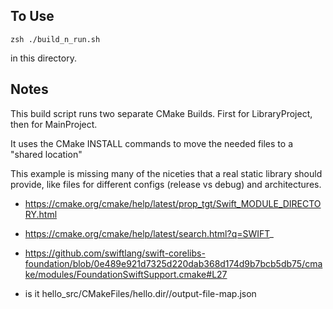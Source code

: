 
## To Use

```
zsh ./build_n_run.sh
```

in this directory. 

## Notes

This build script runs two separate CMake Builds. First for LibraryProject, then for MainProject.  

It uses the CMake INSTALL commands to move the needed files to a "shared location" 

This example is missing many of the niceties that a real static library should provide, like files for different configs (release vs debug) and architectures. 


- https://cmake.org/cmake/help/latest/prop_tgt/Swift_MODULE_DIRECTORY.html
- https://cmake.org/cmake/help/latest/search.html?q=SWIFT_
- https://github.com/swiftlang/swift-corelibs-foundation/blob/0e489e921d7325d220dab368d174d9b7bcb5db75/cmake/modules/FoundationSwiftSupport.cmake#L27

- is it hello_src/CMakeFiles/hello.dir//output-file-map.json

